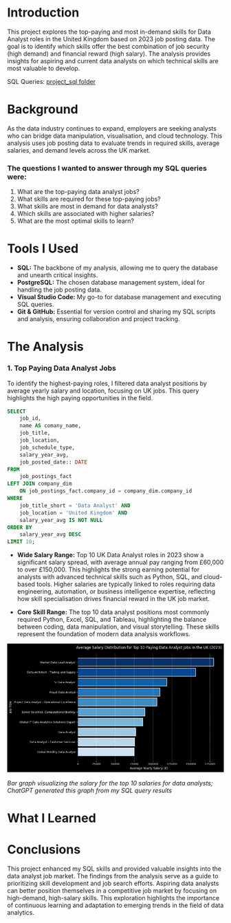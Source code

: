 # Introduction
This project explores the top-paying and most in-demand skills for Data Analyst roles in the United Kingdom based on 2023 job posting data. The goal is to identify which skills offer the best combination of job security (high demand) and financial reward (high salary). The analysis provides insights for aspiring and current data analysts on which technical skills are most valuable to develop.

SQL Queries: [project_sql folder](/project_sql/)

# Background
As the data industry continues to expand, employers are seeking analysts who can bridge data manipulation, visualisation, and cloud technology. This analysis uses job posting data to evaluate trends in required skills, average salaries, and demand levels across the UK market.
### The questions I wanted to answer through my SQL queries were:
1. What are the top-paying data analyst jobs?
2. What skills are required for these top-paying jobs?
3. What skills are most in demand for data analysts?
4. Which skills are associated with higher salaries?
5. What are the most optimal skills to learn?

# Tools I Used
- **SQL:** The backbone of my analysis, allowing me to query the database and unearth critical insights.
- **PostgreSQL:** The chosen database management system, ideal for handling the job posting data.
- **Visual Studio Code:** My go-to for database management and executing SQL queries.
- **Git & GitHub:** Essential for version control and sharing my SQL scripts and analysis, ensuring collaboration and project tracking.
# The Analysis
### 1. Top Paying Data Analyst Jobs
To identify the highest-paying roles, I filtered data analyst positions by average yearly salary and location, focusing on UK jobs. This query highlights the high paying opportunities in the field.

```sql
SELECT
    job_id,
    name AS comany_name,
    job_title,
    job_location,
    job_schedule_type,
    salary_year_avg,
    job_posted_date:: DATE
FROM 
    job_postings_fact
LEFT JOIN company_dim
    ON job_postings_fact.company_id = company_dim.company_id
WHERE
    job_title_short = 'Data Analyst' AND
    job_location = 'United Kingdom' AND
    salary_year_avg IS NOT NULL
ORDER BY
    salary_year_avg DESC
LIMIT 10;
```
- **Wide Salary Range:** Top 10 UK Data Analyst roles in 2023 show a significant salary spread, with average annual pay ranging from £60,000 to over £150,000. This highlights the strong earning potential for analysts with advanced technical skills such as Python, SQL, and cloud-based tools. Higher salaries are typically linked to roles requiring data engineering, automation, or business intelligence expertise, reflecting how skill specialisation drives financial reward in the UK job market.

- **Core Skill Range:** The top 10 data analyst positions most commonly required Python, Excel, SQL, and Tableau, highlighting the balance between coding, data manipulation, and visual storytelling. These skills represent the foundation of modern data analysis workflows.

![Top Paying Roles](assets\average_salary_distribution.png)

*Bar graph visualizing the salary for the top 10 salaries for data analysts; ChatGPT generated this graph from my SQL query results*

# What I Learned

# Conclusions

This project enhanced my SQL skills and provided valuable insights into the data analyst job market. The findings from the analysis serve as a guide to prioritizing skill development and job search efforts. Aspiring data analysts can better position themselves in a competitive job market by focusing on high-demand, high-salary skills. This exploration highlights the importance of continuous learning and adaptation to emerging trends in the field of data analytics.
